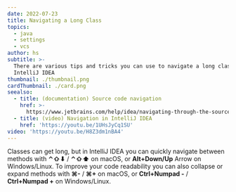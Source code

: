 ```yaml
---
date: 2022-07-23
title: Navigating a Long Class
topics:
  - java
  - settings
  - vcs
author: hs
subtitle: >-
  There are various tips and tricks you can use to navigate a long class in
  IntelliJ IDEA
thumbnail: ./thumbnail.png
cardThumbnail: ./card.png
seealso:
  - title: (documentation) Source code navigation
    href: >-
      https://www.jetbrains.com/help/idea/navigating-through-the-source-code.html
  - title: (video) Navigation in IntelliJ IDEA
    href: 'https://youtu.be/1UHsJyCq1SU'
video: 'https://youtu.be/H8Z3dm1nBA4'
---
```

Classes can get long, but in IntelliJ IDEA you can quickly navigate between methods with **⌃⇧⬇** / **⌃⇧⬆** on macOS, or **Alt+Down/Up** Arrow on Windows/Linux. To improve your code readability you can also collapse or expand methods with **⌘-** / **⌘+** on macOS, or **Ctrl+Numpad -** / **Ctrl+Numpad +** on Windows/Linux.
